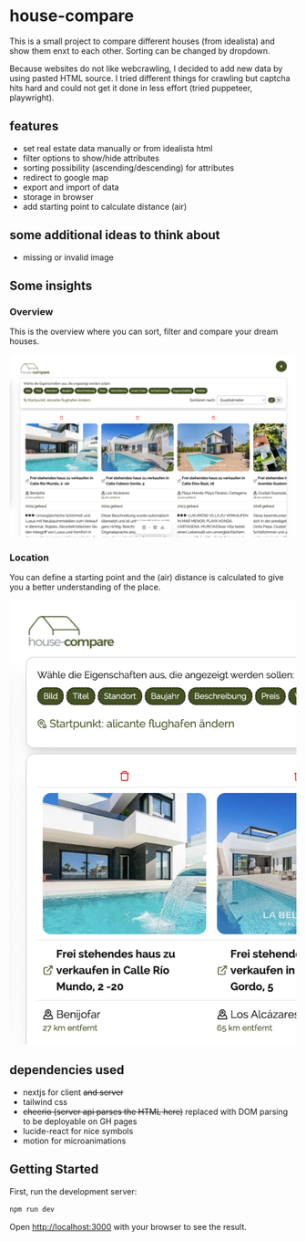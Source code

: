 # house-compare

This is a small project to compare different houses (from idealista) and show them enxt to each other.
Sorting can be changed by dropdown.

Because websites do not like webcrawling, I decided to add new data by using pasted HTML source. I tried different things for crawling but
captcha hits hard and could not get it done in less effort (tried puppeteer, playwright).

## features

- set real estate data manually or from idealista html
- filter options to show/hide attributes
- sorting possibility (ascending/descending) for attributes
- redirect to google map
- export and import of data
- storage in browser
- add starting point to calculate distance (air)

## some additional ideas to think about

- missing or invalid image

## Some insights

### Overview

This is the overview where you can sort, filter and compare your dream houses.

![](./screen1.jpg)

### Location

You can define a starting point and the (air) distance is calculated to give you a better understanding of the place.

![](./screen2.jpg)

## dependencies used

- nextjs for client ~~and server~~
- tailwind css
- ~~cheerio (server api parses the HTML here)~~ replaced with DOM parsing to be deployable on GH pages
- lucide-react for nice symbols
- motion for microanimations

## Getting Started

First, run the development server:

```bash
npm run dev
```

Open [http://localhost:3000](http://localhost:3000) with your browser to see the result.
